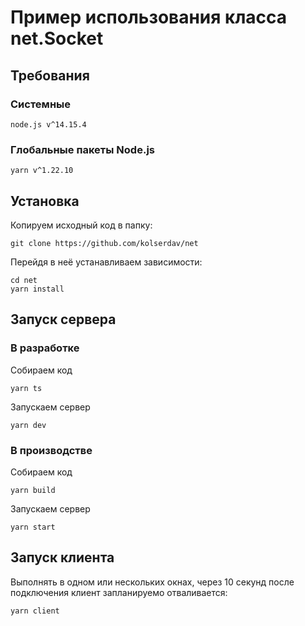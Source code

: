 # Пример использования класса net.Socket

## Требования

### Системные

```
node.js v^14.15.4
```

### Глобальные пакеты Node.js

```
yarn v^1.22.10
```

## Установка

Копируем исходный код в папку:

```
git clone https://github.com/kolserdav/net
```

Перейдя в неё устанавливаем зависимости:

```
cd net
yarn install
```

## Запуск сервера

### В разработке

Собираем код

```
yarn ts
```

Запускаем сервер

```
yarn dev
```

### В производстве

Собираем код

```
yarn build
```

Запускаем сервер

```
yarn start
```

## Запуск клиента

Выполнять в одном или нескольких окнах, через 10 секунд после подключения клиент запланируемо отваливается:

```
yarn client
```
